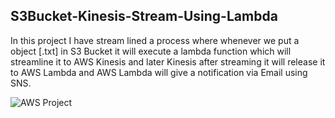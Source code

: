 ## S3Bucket-Kinesis-Stream-Using-Lambda
In this project I have stream lined a process where whenever we put a object [.txt] in S3 Bucket it will execute a lambda function which will streamline it to AWS Kinesis and later Kinesis after streaming it will release it to AWS Lambda and AWS Lambda will give a notification via Email using SNS.


![AWS Project](https://user-images.githubusercontent.com/90642401/209431498-6023e0da-1807-44c8-8683-7a34d2105b54.png)
